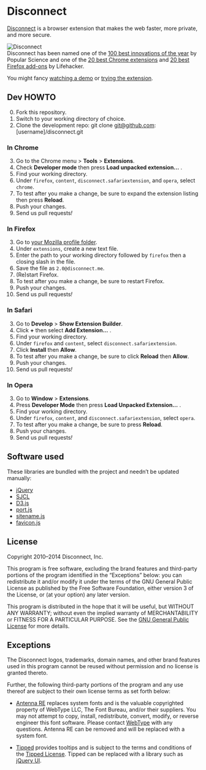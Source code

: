 # Disconnect

[Disconnect](https://disconnect.me/) is a browser extension that makes the web
faster, more private, and more secure.

![Disconnect](collateral/disconnect/d2-faster-transparent.png)  
Disconnect has been named one of the
[100 best innovations of the year](http://www.popsci.com/bown/2013/category/software)
by Popular Science and one of the
[20 best Chrome extensions](http://lifehacker.com/lifehacker-pack-for-chrome-2013-our-list-of-the-best-e-880863393)
and
[20 best Firefox add-ons](http://lifehacker.com/lifehacker-pack-for-firefox-2013-our-list-of-the-best-896766794)
by Lifehacker.

You might fancy [watching a demo](https://www.youtube.com/watch?v=Lvem1Z66C7Q)
or [trying the extension](https://disconnect.me/).

## Dev HOWTO

0. Fork this repository.
1. Switch to your working directory of choice.
2. Clone the development repo:
        git clone git@github.com:[username]/disconnect.git

### In Chrome

3. Go to the Chrome menu > **Tools** > **Extensions**.
4. Check **Developer mode** then press **Load unpacked extension...** .
5. Find your working directory.
6. Under `firefox`, `content`, `disconnect.safariextension`, and `opera`, select
   `chrome`.
7. To test after you make a change, be sure to expand the extension listing then
   press **Reload**.
8. Push your changes.
9. Send us pull requests<em>!</em>

### In Firefox

3. Go to
   [your Mozilla profile folder](http://kb.mozillazine.org/Profile_folder).
4. Under `extensions`, create a new text file.
5. Enter the path to your working directory followed by `firefox` then a closing
   slash in the file.
6. Save the file as `2.0@disconnect.me`.
7. (Re)start Firefox.
8. To test after you make a change, be sure to restart Firefox.
9. Push your changes.
10. Send us pull requests<em>!</em>

### In Safari

3. Go to **Develop** > **Show Extension Builder**.
4. Click **+** then select **Add Extension...** .
5. Find your working directory.
6. Under `firefox` and `content`, select `disconnect.safariextension`.
7. Click **Install** then **Allow**.
8. To test after you make a change, be sure to click **Reload** then **Allow**.
9. Push your changes.
10. Send us pull requests<em>!</em>

### In Opera

3. Go to **Window** > **Extensions**.
4. Press **Developer Mode** then press **Load Unpacked Extension...** .
5. Find your working directory.
6. Under `firefox`, `content`, and `disconnect.safariextension`, select `opera`.
7. To test after you make a change, be sure to press **Reload**.
8. Push your changes.
9. Send us pull requests<em>!</em>

## Software used

These libraries are bundled with the project and needn’t be updated manually:

* [jQuery](https://github.com/jquery/jquery)
* [SJCL](https://github.com/bitwiseshiftleft/sjcl)
* [D3.js](https://github.com/mbostock/d3)
* [port.js](https://github.com/disconnectme/port)
* [sitename.js](https://github.com/disconnectme/sitename)
* [favicon.js](https://github.com/disconnectme/favicon)

## License

Copyright 2010–2014 Disconnect, Inc.

This program is free software, excluding the brand features and third-party
portions of the program identified in the “Exceptions” below: you can
redistribute it and/or modify it under the terms of the GNU General Public
License as published by the Free Software Foundation, either version 3 of the
License, or (at your option) any later version.

This program is distributed in the hope that it will be useful, but WITHOUT ANY
WARRANTY; without even the implied warranty of MERCHANTABILITY or FITNESS FOR A
PARTICULAR PURPOSE. See the
[GNU General Public License](https://www.gnu.org/licenses/gpl.html) for more
details.

## Exceptions

The Disconnect logos, trademarks, domain names, and other brand features used in
this program cannot be reused without permission and no license is granted
thereto.

Further, the following third-party portions of the program and any use thereof
are subject to their own license terms as set forth below:

* [Antenna RE](https://github.com/disconnectme/disconnect/tree/master/firefox/content/disconnect.safariextension/opera/chrome/fonts)
  replaces system fonts and is the valuable copyrighted property of WebType LLC,
  The Font Bureau, and/or their suppliers. You may not attempt to copy, install,
  redistribute, convert, modify, or reverse engineer this font software. Please
  contact [WebType](http://www.webtype.com/) with any questions. Antenna RE can
  be removed and will be replaced with a system font.

* [Tipped](https://github.com/disconnectme/disconnect/tree/master/firefox/content/disconnect.safariextension/opera/chrome/scripts/vendor/tipped)
  provides tooltips and is subject to the terms and conditions of the
  [Tipped License](http://projects.nickstakenburg.com/tipped/license). Tipped
  can be replaced with a library such as [jQuery UI](http://jqueryui.com/).
